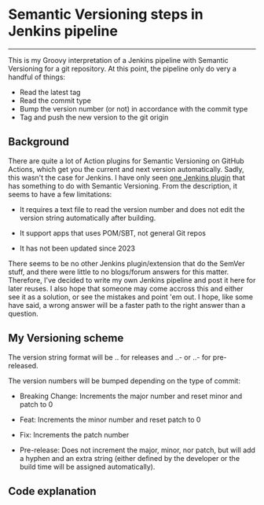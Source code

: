 # Semantic Versioning steps in Jenkins pipeline
---
This is my Groovy interpretation of a Jenkins pipeline with Semantic Versioning for a git repository. At this point, the pipeline only do very a handful of things:

- Read the latest tag
- Read the commit type
- Bump the version number (or not) in accordance with the commit type
- Tag and push the new version to the git origin

## Background
There are quite a lot of Action plugins for Semantic Versioning on GitHub Actions, which get you the current and next version automatically. Sadly, this wasn't the case for Jenkins. I have only seen [one Jenkins plugin](https://plugins.jenkins.io/semantic-versioning-plugin/) that has something to do with Semantic Versioning. From the description, it seems to have a few limitations:

- It requires a text file to read the version number and does not edit the version string automatically after building.

- It support apps that uses POM/SBT, not general Git repos

- It has not been updated since 2023

There seems to be no other Jenkins plugin/extension that do the SemVer stuff, and there were little to no blogs/forum answers for this matter. Therefore, I've decided to write my own Jenkins pipeline and post it here for later reuses. I also hope that someone may come accross this and either see it as a solution, or see the mistakes and point 'em out. I hope, like some have said, a wrong answer will be a faster path to the right answer than a question.

## My Versioning scheme

The version string format will be <major>.<minor>.<patch> for releases and <major>.<minor>.<patch>-<build time> or <major>.<minor>.<patch>-<CustomString> for pre-released.

The version numbers will be bumped depending on the type of commit:

- Breaking Change: Increments the major number and reset minor and patch to 0

- Feat: Increments the minor number and reset patch to 0

- Fix: Increments the patch number

- Pre-release: Does not increment the major, minor, nor patch, but will add a hyphen and an extra string (either defined by the developer or the build time will be assigned automatically).

## Code explanation